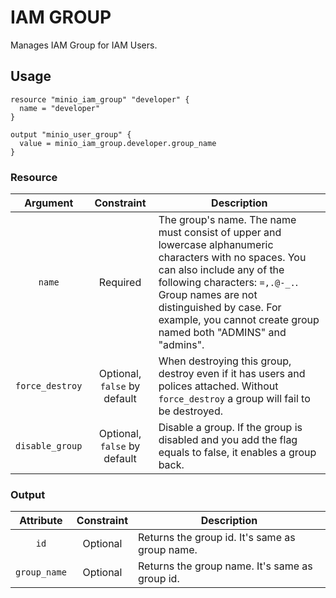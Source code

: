 # IAM GROUP

Manages IAM Group for IAM Users.

## Usage

```hcl
resource "minio_iam_group" "developer" {
  name = "developer"
}

output "minio_user_group" {
  value = minio_iam_group.developer.group_name
}
```

### Resource

| Argument | Constraint | Description |
| :---: | :---: | --- |
| `name` | Required | The group's name. The name must consist of upper and lowercase alphanumeric characters with no spaces. You can also include any of the following characters: `=,.@-_.`. Group names are not distinguished by case. For example, you cannot create group named both "ADMINS" and "admins". |
| `force_destroy` | Optional, `false` by default | When destroying this group, destroy even if it has users and polices attached. Without `force_destroy` a group will fail to be destroyed. |
| `disable_group` | Optional, `false` by default | Disable a group. If the group is disabled and you add the flag equals to false, it enables a group back. |

### Output

| Attribute | Constraint | Description |
| :---: | :---: | --- |
| `id` | Optional | Returns the group id. It's same as group name. |
| `group_name` | Optional | Returns the group name. It's same as group id. |
